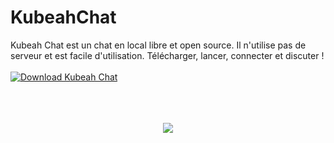 # KubeahChat

Kubeah Chat est un chat en local libre et open source. Il n'utilise pas de serveur et est facile d'utilisation. Télécharger, lancer, connecter et discuter !
<br></br>
<a href="https://sourceforge.net/projects/kubeah-chat/files/latest/download" rel="nofollow"><img alt="Download Kubeah Chat" src="https://a.fsdn.com/con/app/sf-download-button"></a>
<br></br>
<br></br>
<p align="center">
  <img src="http://kubeah.com/Images/logoKChat.ico">

